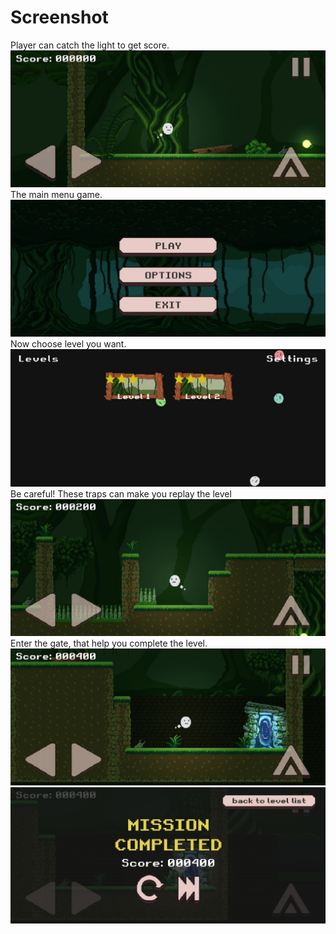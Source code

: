 # Screenshot
Player can catch the light to get score.
![Screenshot 1](./Screenshot01.JPG "UwU")
The main menu game.
![Screenshot 2](./Screenshot02.JPG "be the one")
Now choose level you want.
![Screenshot 3](./Screenshot03.JPG "make your choice")
Be careful! These traps can make you replay the level
![Screenshot 4](./Screenshot04.JPG "wow")
Enter the gate, that help you complete the level.
![Screenshot 5](./Screenshot05.JPG "player and gate")
![Screenshot 6](./Screenshot06.JPG "completed level")
